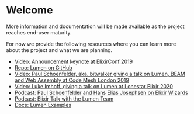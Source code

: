 # Welcome

More information and documentation will be made available as the project reaches end-user maturity.

For now we provide the following resources where you can learn more about the project and what we are planning.

- [Video: Announcement keynote at ElixirConf 2019](https://www.youtube.com/watch?v=uMgTIlgYB-U)
- [Repo: Lumen on GitHub](https://github.com/lumen/lumen)
- [Video: Paul Schoenfelder, aka. bitwalker giving a talk on Lumen, BEAM and Web Assembly at Code Mesh London 2019](https://youtu.be/PBY8MQ09D9w)
- [Video: Luke Imhoff, giving a talk on Lumen at Lonestar Elixir 2020](https://youtu.be/I_2H16ZM824)
- [Podcast: Paul Schoenfelder and Hans Elias Josephsen on Elixir Wizards](https://smartlogic.io/podcast/elixir-wizards/s3e11-lumen/)
- [Podcast: Elixir Talk with the Lumen Team](https://soundcloud.com/elixirtalk/episode-155-feat-brian-cardarella-luke-imhoff-paul-schoenfelder-and-hans-elias-josephsen-lumen)
- [Docs: Lumen Examples](https://github.com/lumen/lumen/tree/develop/examples)
